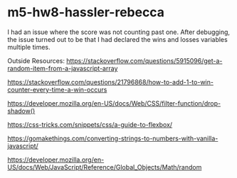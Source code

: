 # m5-hw8-hassler-rebecca
I had an issue where the score was not counting past one. After debugging, the issue turned out to be that I had declared the wins and losses variables multiple times.

Outside Resources:
https://stackoverflow.com/questions/5915096/get-a-random-item-from-a-javascript-array

https://stackoverflow.com/questions/21796868/how-to-add-1-to-win-counter-every-time-a-win-occurs

https://developer.mozilla.org/en-US/docs/Web/CSS/filter-function/drop-shadow()

https://css-tricks.com/snippets/css/a-guide-to-flexbox/

https://gomakethings.com/converting-strings-to-numbers-with-vanilla-javascript/

https://developer.mozilla.org/en-US/docs/Web/JavaScript/Reference/Global_Objects/Math/random

